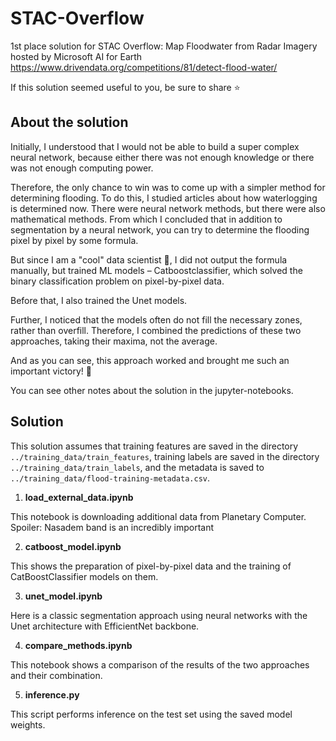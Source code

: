 # STAC-Overflow
1st place solution for STAC Overflow: Map Floodwater from Radar Imagery hosted by Microsoft AI for Earth
https://www.drivendata.org/competitions/81/detect-flood-water/

If this solution seemed useful to you, be sure to share ⭐️


## About the solution

Initially, I understood that I would not be able to build a super complex neural network, because either there was not enough knowledge or there was not enough computing power.

Therefore, the only chance to win was to come up with a simpler method for determining flooding. To do this, I studied articles about how waterlogging is determined now. There were neural network methods, but there were also mathematical methods. From which I concluded that in addition to segmentation by a neural network, you can try to determine the flooding pixel by pixel by some formula.

But since I am a "cool" data scientist 🦧, I did not output the formula manually, but trained ML models – Catboostclassifier, which solved the binary classification problem on pixel-by-pixel data.

Before that, I also trained the Unet models.

Further, I noticed that the models often do not fill the necessary zones, rather than overfill. Therefore, I combined the predictions of these two approaches, taking their maxima, not the average.

And as you can see, this approach worked and brought me such an important victory! 🥳

You can see other notes about the solution in the jupyter-notebooks.


## Solution

This solution assumes that training features are saved in the directory `../training_data/train_features`, training labels are saved in the directory `../training_data/train_labels`, and the metadata is saved to `../training_data/flood-training-metadata.csv`.

1. __load_external_data.ipynb__ 

This notebook is downloading additional data from Planetary Computer. Spoiler: Nasadem band is an incredibly important


2. __catboost_model.ipynb__ 

This shows the preparation of pixel-by-pixel data and the training of CatBoostClassifier models on them.


3. __unet_model.ipynb__ 

Here is a classic segmentation approach using neural networks with the Unet architecture with EfficientNet backbone.


4. __compare_methods.ipynb__ 

This notebook shows a comparison of the results of the two approaches and their combination.

5. __inference.py__

This script performs inference on the test set using the saved model weights.
